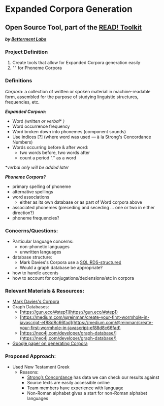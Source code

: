 # Expanded Corpora Generation
## **Open Source Tool, part of the [READ! Toolkit](http://www.bettermentlabs.com/read-toolkit)**
 ***by [Betterment Labs](http://www.bettermentlabs.com/)***

### Project Definition
1. Create tools that allow for Expanded Corpora generation easily
2. "" for Phoneme Corpora


### Definitions
*Corpora*:  a collection of written or spoken material in machine-readable form, assembled for the purpose of studying linguistic structures, frequencies, etc.

***Expanded Corpora:*** 
 - Word *(written or verbal** *)*
 - Word occurrence frequency
 - Word broken down into phonemes (component sounds)
 - Use indices [?] (where word was used — à la Strong's Concordance Numbers)
 - Words occurring before & after word:
	 - two words before, two words after
	 - count a period "." as a word

**verbal only will be added later*

***Phoneme Corpora?***
- primary spelling of phoneme
- alternative spellings
- word associations
	- either as its own database or as part of Word corpora above
- associated phonemes (preceding and seceding ... one or two in either direction?)
- phoneme frequencies?

### Concerns/Questions:
- Particular language concerns: 
	- non-phonetic languages
	- unwritten languages
- database structure:
	-  Mark Davies's Corpora use a [SQL RDS-structured](https://corpus.byu.edu/faq.asp#x4)
	- Would a graph database be appropriate?
- how to handle accents
- how to account for conjugations/declensions/etc in corpora

### Relevant Materials & Resources:
- [Mark Davies's Corpora](https://corpus.byu.edu/)
- Graph Databases:
	- [https://gun.eco/#step1](https://gun.eco/#step1)
	 - [https://medium.com/@reinman/create-your-first-wormhole-in-javascript-ef88d8c66fad](https://medium.com/@reinman/create-your-first-wormhole-in-javascript-ef88d8c66fad)
	- [https://neo4j.com/developer/graph-database/](https://neo4j.com/developer/graph-database/)
- [Google paper on generating Corpora](https://static.googleusercontent.com/media/research.google.com/en//pubs/archive/36801.pdf)


### Proposed Approach:
- Used New Testament Greek
	- Reasons:
		- [Strong’s Concordance](https://en.wikipedia.org/wiki/Strong%27s_Concordance) has data we can check our results against
		- Source texts are easily accessible online
		- Team members have experience with language
		- Non-Roman alphabet gives a start for non-Roman alphabet languages
<!--stackedit_data:
eyJoaXN0b3J5IjpbLTc0NzUzMDYwOSw4OTUwNjM0MzYsMTIwND
EwNjE3MCwxMTQxNTUzOCwxNzQwNTg5ODg3XX0=
-->
